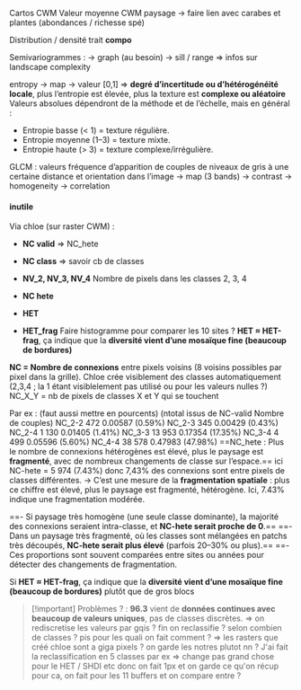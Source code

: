 
Cartos CWM
Valeur moyenne CWM paysage → faire lien avec carabes et plantes (abondances / richesse spé)


Distribution / densité trait **compo**

Semivariogrammes : 
→ graph (au besoin)
→ sill / range => infos sur landscape complexity

entropy
→ map
→ valeur \[0,1] => **degré d’incertitude ou d’hétérogénéité locale**, plus l’entropie est élevée, plus la texture est **complexe ou aléatoire**
Valeurs absolues dépendront de la méthode et de l’échelle, mais en général :
- Entropie basse (< 1) = texture régulière.
- Entropie moyenne (1–3) = texture mixte.
- Entropie haute (> 3) = texture complexe/irrégulière.


GLCM  : valeurs fréquence d’apparition de couples de niveaux de gris à une certaine distance et orientation dans l’image
→ map (3 bands)
→ contrast
→ homogeneity
→ correlation




#### inutile
Via chloe (sur raster CWM) : 

- **NC valid** => NC_hete
- **NC class** => savoir cb de classes
- **NV_2, NV_3, NV_4**	Nombre de pixels dans les classes 2, 3, 4	
- **NC hete** 

- **HET**
- **HET_frag**
Faire histogramme pour comparer les 10 sites ?
**HET ≈ HET-frag**, ça indique que la **diversité vient d’une mosaïque fine (beaucoup de bordures)**



**NC = Nombre de connexions** entre pixels voisins (8 voisins possibles par pixel dans la grille).
Chloe crée visiblement des classes automatiquement (2,3,4 ; la 1 étant visiblelement pas utilisé ou pour les valeurs nulles ?)
NC_X_Y = nb de pixels de classes X et Y qui se touchent 

Par ex : (faut aussi mettre en pourcents) (ntotal issus de NC-valid	Nombre de couples)
	NC_2-2	472	0.00587 (0.59%)
	NC_2-3	345	0.00429 (0.43%)
	NC_2-4	1 130	0.01405 (1.41%)
	NC_3-3	13 953	0.17354 (17.35%)
	NC_3-4	4 499	0.05596 (5.60%)
	NC_4-4	38 578	0.47983 (47.98%)
==NC_hete : Plus le nombre de connexions hétérogènes est élevé, plus le paysage est **fragmenté**, avec de nombreux changements de classe sur l’espace.==
ici NC-hete = 5 974 (7.43%) donc 7,43% des connexions sont entre pixels de classes différentes.   → C’est une mesure de la **fragmentation spatiale** : plus ce chiffre est élevé, plus le paysage est fragmenté, hétérogène. Ici, 7.43% indique une fragmentation modérée.

==- Si paysage très homogène (une seule classe dominante), la majorité des connexions seraient intra-classe, et **NC-hete serait proche de 0**.==
==- Dans un paysage très fragmenté, où les classes sont mélangées en patchs très découpés, **NC-hete serait plus élevé** (parfois 20–30% ou plus).==
==- Ces proportions sont souvent comparées entre sites ou années pour détecter des changements de fragmentation.

Si **HET ≈ HET-frag**, ça indique que la **diversité vient d’une mosaïque fine (beaucoup de bordures)** plutôt que de gros blocs


>[!important] Problèmes ? : 
>**96.3** vient de **données continues avec beaucoup de valeurs uniques**, pas de classes discrètes.
>=> on rediscretise les valeurs par gqis ? fin on reclassifie ? selon combien de classes ? pis pour les quali on fait comment ? 
>=> les rasters que créé chloe sont a giga pixels ? on garde les notres plutot nn ?
>J'ai fait la reclassification en 5 classes par ex => change pas grand chose pour le HET / SHDI etc 
>donc on fait 1px et on garde ce qu'on récup pour ca, on fait pour les 11 buffers et on compare entre ?


>

